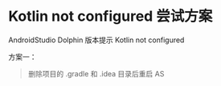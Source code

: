# Kotlin not configured 尝试方案

AndroidStudio Dolphin 版本提示 Kotlin not configured

方案一：

> 删除项目的 .gradle 和 .idea 目录后重启 AS
